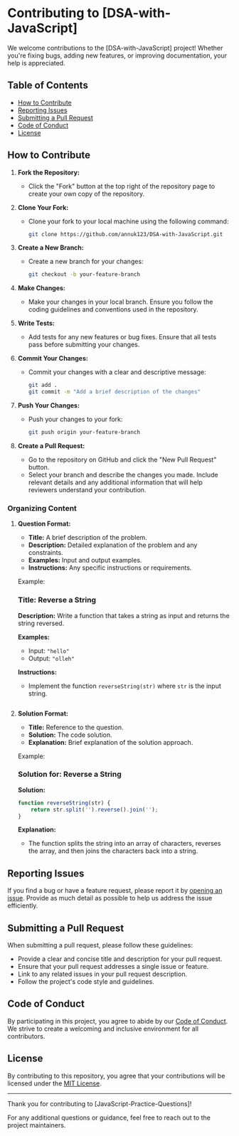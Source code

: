 # Contributing to [DSA-with-JavaScript]

We welcome contributions to the [DSA-with-JavaScript] project! Whether you're fixing bugs, adding new features, or improving documentation, your help is appreciated.

## Table of Contents
- [How to Contribute](#how-to-contribute)
- [Reporting Issues](#reporting-issues)
- [Submitting a Pull Request](#submitting-a-pull-request)
- [Code of Conduct](#code-of-conduct)
- [License](#license)

## How to Contribute

1. **Fork the Repository:**
   - Click the "Fork" button at the top right of the repository page to create your own copy of the repository.

2. **Clone Your Fork:**
   - Clone your fork to your local machine using the following command:
     ```bash
     git clone https://github.com/annuk123/DSA-with-JavaScript.git
     ```

3. **Create a New Branch:**
   - Create a new branch for your changes:
     ```bash
     git checkout -b your-feature-branch
     ```

4. **Make Changes:**
   - Make your changes in your local branch. Ensure you follow the coding guidelines and conventions used in the repository.

5. **Write Tests:**
   - Add tests for any new features or bug fixes. Ensure that all tests pass before submitting your changes.

6. **Commit Your Changes:**
   - Commit your changes with a clear and descriptive message:
     ```bash
     git add .
     git commit -m "Add a brief description of the changes"
     ```

7. **Push Your Changes:**
   - Push your changes to your fork:
     ```bash
     git push origin your-feature-branch
     ```

8. **Create a Pull Request:**
   - Go to the repository on GitHub and click the "New Pull Request" button.
   - Select your branch and describe the changes you made. Include relevant details and any additional information that will help reviewers understand your contribution.


### Organizing Content

1. **Question Format:**
   - **Title:** A brief description of the problem.
   - **Description:** Detailed explanation of the problem and any constraints.
   - **Examples:** Input and output examples.
   - **Instructions:** Any specific instructions or requirements.

   Example:
   ### Title: Reverse a String

   **Description:**
   Write a function that takes a string as input and returns the string reversed.

   **Examples:**
   - Input: `"hello"`
   - Output: `"olleh"`

   **Instructions:**
   - Implement the function `reverseString(str)` where `str` is the input string.
   ```

2. **Solution Format:**
   - **Title:** Reference to the question.
   - **Solution:** The code solution.
   - **Explanation:** Brief explanation of the solution approach.

   Example:
   ### Solution for: Reverse a String

   **Solution:**
   ```javascript
   function reverseString(str) {
       return str.split('').reverse().join('');
   }
   ```

   **Explanation:**
   - The function splits the string into an array of characters, reverses the array, and then joins the characters back into a string.












## Reporting Issues

If you find a bug or have a feature request, please report it by [opening an issue](https://github.com/your-username/your-repository-name/issues/new). Provide as much detail as possible to help us address the issue efficiently.

## Submitting a Pull Request

When submitting a pull request, please follow these guidelines:

- Provide a clear and concise title and description for your pull request.
- Ensure that your pull request addresses a single issue or feature.
- Link to any related issues in your pull request description.
- Follow the project's code style and guidelines.

## Code of Conduct

By participating in this project, you agree to abide by our [Code of Conduct](CODE_OF_CONDUCT.md). We strive to create a welcoming and inclusive environment for all contributors.

## License

By contributing to this repository, you agree that your contributions will be licensed under the [MIT License](LICENSE).

---

Thank you for contributing to [JavaScript-Practice-Questions]!

For any additional questions or guidance, feel free to reach out to the project maintainers.